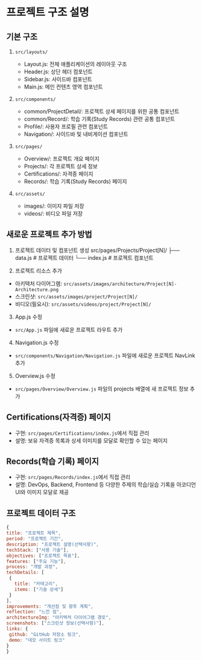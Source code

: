 # 프로젝트 구조 설명

## 기본 구조
1. `src/layouts/`
   - Layout.js: 전체 애플리케이션의 레이아웃 구조
   - Header.js: 상단 헤더 컴포넌트
   - Sidebar.js: 사이드바 컴포넌트
   - Main.js: 메인 컨텐츠 영역 컴포넌트

2. `src/components/`
   - common/ProjectDetail/: 프로젝트 상세 페이지를 위한 공통 컴포넌트
   - common/Record/: 학습 기록(Study Records) 관련 공통 컴포넌트
   - Profile/: 사용자 프로필 관련 컴포넌트
   - Navigation/: 사이드바 및 내비게이션 컴포넌트

3. `src/pages/`
   - Overview/: 프로젝트 개요 페이지
   - Projects/: 각 프로젝트 상세 정보
   - Certifications/: 자격증 페이지
   - Records/: 학습 기록(Study Records) 페이지

4. `src/assets/`
   - images/: 이미지 파일 저장
   - videos/: 비디오 파일 저장

## 새로운 프로젝트 추가 방법

1. 프로젝트 데이터 및 컴포넌트 생성
src/pages/Projects/Project[N]/
├── data.js     # 프로젝트 데이터
└── index.js    # 프로젝트 컴포넌트

2. 프로젝트 리소스 추가
- 아키텍처 다이어그램: `src/assets/images/architecture/Project[N]-Architecture.png`
- 스크린샷: `src/assets/images/project/Project[N]/`
- 비디오(필요시): `src/assets/videos/project/Project[N]/`

3. App.js 수정
- `src/App.js` 파일에 새로운 프로젝트 라우트 추가

4. Navigation.js 수정
- `src/components/Navigation/Navigation.js` 파일에 새로운 프로젝트 NavLink 추가

5. Overview.js 수정
- `src/pages/Overview/Overview.js` 파일의 projects 배열에 새 프로젝트 정보 추가

## Certifications(자격증) 페이지
- 구현: `src/pages/Certifications/index.js`에서 직접 관리
- 설명: 보유 자격증 목록과 상세 이미지를 모달로 확인할 수 있는 페이지

## Records(학습 기록) 페이지
- 구현: `src/pages/Records/index.js`에서 직접 관리
- 설명: DevOps, Backend, Frontend 등 다양한 주제의 학습/실습 기록을 아코디언 UI와 이미지 모달로 제공

## 프로젝트 데이터 구조
```javascript
{
title: "프로젝트 제목",
period: "프로젝트 기간",
description: "프로젝트 설명(선택사항)",
techStack: ["사용 기술"],
objectives: ["프로젝트 목표"],
features: ["주요 기능"],
process: "개발 과정",
techDetails: [
 {
   title: "카테고리",
   items: ["기술 상세"]
 }
],
improvements: "개선점 및 향후 계획",
reflection: "느낀 점",
architectureImg: "아키텍처 다이어그램 경로",
screenshots: ["스크린샷 정보(선택사항)"],
links: {
 github: "GitHub 저장소 링크",
 demo: "데모 사이트 링크"
}
}
```

